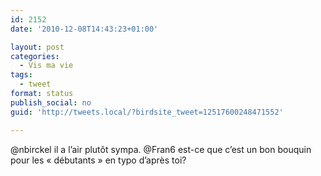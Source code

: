 ```yaml
---
id: 2152
date: '2010-12-08T14:43:23+01:00'

layout: post
categories:
  - Vis ma vie
tags:
  - tweet
format: status
publish_social: no
guid: 'http://tweets.local/?birdsite_tweet=12517600248471552'

---
```


@nbirckel il a l’air plutôt sympa. @Fran6 est-ce que c’est un bon bouquin pour les « débutants » en typo d’après toi?